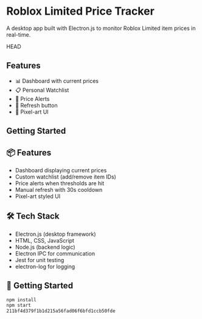 # Roblox Limited Price Tracker

A desktop app built with Electron.js to monitor Roblox Limited item prices in real-time.

HEAD
## Features
- 📊 Dashboard with current prices
- 📋 Personal Watchlist
- 🚨 Price Alerts
- 🔁 Refresh button
- 🎨 Pixel-art UI

## Getting Started

## 📦 Features
- Dashboard displaying current prices
- Custom watchlist (add/remove item IDs)
- Price alerts when thresholds are hit
- Manual refresh with 30s cooldown
- Pixel-art styled UI

## 🛠️ Tech Stack
- Electron.js (desktop framework)
- HTML, CSS, JavaScript
- Node.js (backend logic)
- Electron IPC for communication
- Jest for unit testing
- electron-log for logging

## 🚀 Getting Started
```bash
npm install
npm start
211bf4d379f1b1d215a56fad06f6bfd1ccb50fde
